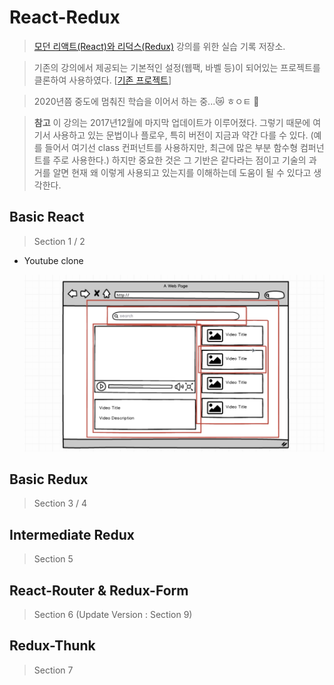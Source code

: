# React-Redux

> [모던 리액트(React)와 리덕스(Redux)](https://www.udemy.com/react-redux/) 강의를 위한 실습 기록 저장소.

> 기존의 강의에서 제공되는 기본적인 설정(웹팩, 바벨 등)이 되어있는 프로젝트를 클론하여 사용하였다. [[기존 프로젝트](_README.md)]

> 2020년쯤 중도에 멈춰진 학습을 이어서 하는 중...😿 ㅎㅇㅌ 🚀

> **참고** 이 강의는 2017년12월에 마지막 업데이트가 이루어졌다. 그렇기 때문에 여기서 사용하고 있는 문법이나 플로우, 특히 버전이 지금과 약간 다를 수 있다. (예를 들어서 여기선 class 컨퍼넌트를 사용하지만, 최근에 많은 부분 함수형 컴퍼넌트를 주로 사용한다.) 하지만 중요한 것은 그 기반은 같다라는 점이고 기술의 과거를 알면 현재 왜 이렇게 사용되고 있는지를 이해하는데 도움이 될 수 있다고 생각한다.

## Basic React

> Section 1 / 2

- Youtube clone

  ![youtube](./images/project1.png)

## Basic Redux

> Section 3 / 4

## Intermediate Redux

> Section 5

## React-Router & Redux-Form

> Section 6 (Update Version : Section 9)

## Redux-Thunk

> Section 7
